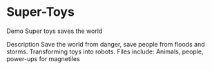 # Super-Toys
Demo
Super toys saves the world

Description
Save the world from danger, save people from floods and storms. Transforming toys into robots.
Files include: Animals, people, power-ups for magnetiles
